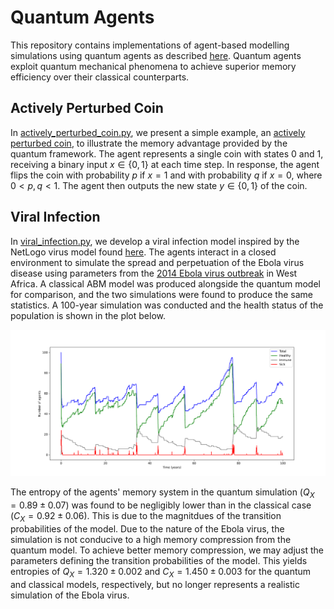 # Quantum Agents

This repository contains implementations of agent-based modelling simulations using quantum agents as described [here](https://arxiv.org/abs/2108.10876).  Quantum agents exploit quantum mechanical phenomena to achieve superior memory efficiency over their classical counterparts.

## Actively Perturbed Coin

In [actively_perturbed_coin.py](https://github.com/adamreidsmith/QuantumAgents/blob/master/actively_perturbed_coin.py), we present a simple example, an [actively perturbed coin](https://www.nature.com/articles/s41534-016-0001-3), to illustrate the memory advantage provided by the quantum framework. The agent represents a single coin with states 0 and 1, receiving a binary input $`x\in\{0,1\}`$ at each time step. In response, the agent flips the coin with probability $p$ if $x=1$ and with probability $q$ if $x=0$, where $`0 \lt p,q \lt 1`$. The agent then outputs the new state $`y\in\{0,1\}`$ of the coin.

## Viral Infection

In [viral_infection.py](viral_infection.py), we develop a viral infection model inspired by the NetLogo virus model found [here](http://www.netlogoweb.org/launch#http://www.netlogoweb.org/assets/modelslib/Sample%20Models/Biology/Virus.nlogo).  The agents interact in a closed environment to simulate the spread and perpetuation of the Ebola virus disease using parameters from the [2014 Ebola virus outbreak](https://en.wikipedia.org/wiki/Western_African_Ebola_virus_epidemic) in West Africa.  A classical ABM model was produced alongside the quantum model for comparison, and the two simulations were found to produce the same statistics.  A 100-year simulation was conducted and the health status of the population is shown in the plot below.

![Ebola virus simulation statistics](figs/ebola_classical.png)

The entropy of the agents' memory system in the quantum simulation ($`Q_X=0.89 \pm 0.07`$) was found to be negligibly lower than in the classical case ($`C_X=0.92 \pm 0.06`$).  This is due to the magnitdues of the transition probabilities of the model.  Due to the nature of the Ebola virus, the simulation is not conducive to a high memory compression from the quantum model.  To achieve better memory compression, we may adjust the parameters defining the transition probabilities of the model.  This yields entropies of $`Q_X=1.320 \pm 0.002`$ and $`C_X=1.450 \pm 0.003`$ for the quantum and classical models, respectively, but no longer represents a realistic simulation of the Ebola virus.